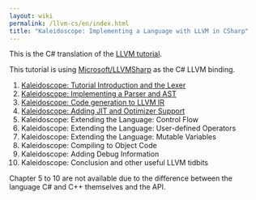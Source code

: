 ```yaml
---
layout: wiki
permalink: /llvm-cs/en/index.html
title: "Kaleidoscope: Implementing a Language with LLVM in CSharp"
---
```


This is the C\# translation of the [LLVM tutorial](http://releases.llvm.org/5.0.0/docs/tutorial/).

This tutorial is using [Microsoft/LLVMSharp](https://github.com/Microsoft/LLVMSharp/) as the C\# LLVM binding.

1. [Kaleidoscope: Tutorial Introduction and the Lexer](./CSharpLangImpl01/)
2. [Kaleidoscope: Implementing a Parser and AST](./CSharpLangImpl02/)
3. [Kaleidoscope: Code generation to LLVM IR](./CSharpLangImpl03/)
4. [Kaleidoscope: Adding JIT and Optimizer Support](./CSharpLangImpl04/)
5. <!-- [ --> Kaleidoscope: Extending the Language: Control Flow <!-- ](./CSharpLangImpl05/) -->
6. <!-- [ --> Kaleidoscope: Extending the Language: User-defined Operators <!-- ](./CSharpLangImpl06/) -->
7. <!-- [ --> Kaleidoscope: Extending the Language: Mutable Variables <!-- ](./CSharpLangImpl07/) -->
8. <!-- [ --> Kaleidoscope: Compiling to Object Code <!-- ](./CSharpLangImpl08/) -->
9. <!-- [ --> Kaleidoscope: Adding Debug Information <!-- ](./CSharpLangImpl09/) -->
10. <!-- [ --> Kaleidoscope: Conclusion and other useful LLVM tidbits <!-- ](./CSharpLangImpl10/) -->

Chapter 5 to 10 are not available due to the difference between the language C\# and C\+\+ themselves and the API.
